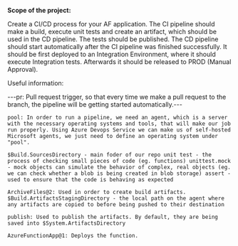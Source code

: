 **Scope of the project:**

Create a CI/CD process for your AF application. The CI pipeline should make a build, execute unit tests and create an artifact, which should be used in the CD pipeline.
The tests should be published.
The CD pipeline should start automatically after the CI pipeline was finished successfully. It should be first deployed to an Integration Environment, where
it should execute Integration tests. Afterwards it should be released to PROD (Manual Approval).

Useful information:

---pr: Pull request trigger, so that every time we make a pull request to the branch, the pipeline will be getting started automatically.---

`pool: In order to run a pipeline, we need an agent, which is a server with the necessary operating systems and tools, that will make our job run properly. Using Azure Devops Service we can make us of self-hosted Microsoft agents, we just need to define an operating system under "pool".`

`$Build.SourcesDirectory - main foder of our repo unit test - the process of checking small pieces of code (eg. functions) unittest.mock - mock objects can simulate the behavior of complex, real objects (eg. we can check whether a blob is being created in blob storage) assert - used to ensure that the code is behaving as expected`

`ArchiveFiles@2: Used in order to create build artifacts. $Build.ArtifactsStagingDirectory - the local path on the agent where any artifacts are copied to before being pushed to their destination`

`publish: Used to publish the artifacts. By default, they are being saved into $System.ArtifactsDirectory`

`AzureFunctionApp@1: Deploys the function.`
